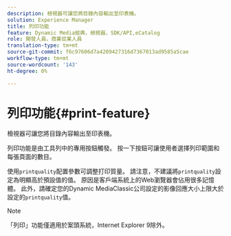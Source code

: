 ```yaml
---
description: 檢視器可讓您將目錄內容輸出至印表機。
solution: Experience Manager
title: 列印功能
feature: Dynamic Media經典，檢視器，SDK/API,eCatalog
role: 開發人員，商業從業人員
translation-type: tm+mt
source-git-commit: f6c97606d7a4209427316d7367013ad9585a5cae
workflow-type: tm+mt
source-wordcount: '143'
ht-degree: 0%

---
```



# 列印功能{#print-feature}

檢視器可讓您將目錄內容輸出至印表機。

列印功能是由工具列中的專用按鈕觸發。 按一下按鈕可讓使用者選擇列印範圍和每張頁面的數目。

使用`printquality`配置參數可調整打印質量。 請注意，不建議將`printquality`設定為明顯高於預設值的值。 原因是客戶端系統上的Web瀏覽器會佔用很多記憶體。 此外，請確定您的Dynamic MediaClassic公司設定的影像回應大小上限大於設定的`printquality`值。

>[!NOTE]
>
>「列印」功能僅適用於案頭系統，Internet Explorer 9除外。

